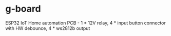 # g-board
ESP32 IoT Home automation PCB - 1 * 12V relay, 4 * input button connector with HW debounce, 4 * ws2812b output
